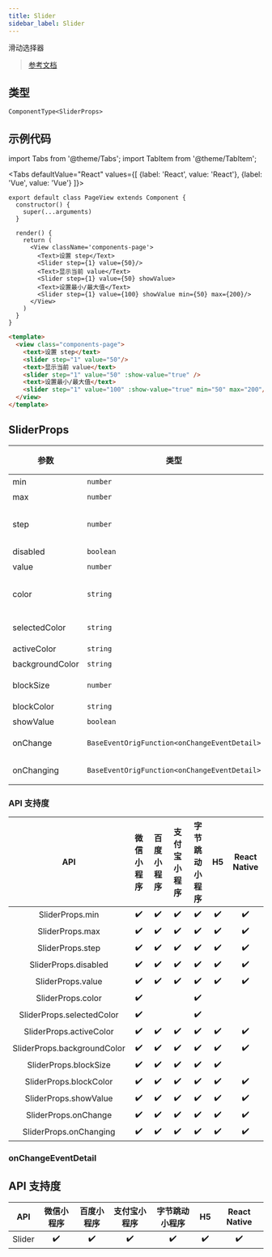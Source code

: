 ```yaml
---
title: Slider
sidebar_label: Slider
---
```


滑动选择器

> [参考文档](https://developers.weixin.qq.com/miniprogram/dev/component/slider.html)

## 类型

```tsx
ComponentType<SliderProps>
```

## 示例代码

import Tabs from '@theme/Tabs';
import TabItem from '@theme/TabItem';

<Tabs
  defaultValue="React"
  values={[
    {label: 'React', value: 'React'},
 {label: 'Vue', value: 'Vue'}
 ]}>
<TabItem value="React">

```tsx
export default class PageView extends Component {
  constructor() {
    super(...arguments)
  }

  render() {
    return (
      <View className='components-page'>
        <Text>设置 step</Text>
        <Slider step={1} value={50}/>
        <Text>显示当前 value</Text>
        <Slider step={1} value={50} showValue>
        <Text>设置最小/最大值</Text>
        <Slider step={1} value={100} showValue min={50} max={200}/>
      </View>
    )
  }
}
```

</TabItem>

<TabItem value="Vue">

```html
<template>
  <view class="components-page">
    <text>设置 step</text>
    <slider step="1" value="50"/>
    <text>显示当前 value</text>
    <slider step="1" value="50" :show-value="true" />
    <text>设置最小/最大值</text>
    <slider step="1" value="100" :show-value="true" min="50" max="200"/>
  </view>
</template>
```
  
</TabItem>
</Tabs>

## SliderProps

<table>
  <thead>
    <tr>
      <th>参数</th>
      <th>类型</th>
      <th style={{ textAlign: "center"}}>默认值</th>
      <th style={{ textAlign: "center"}}>必填</th>
      <th>说明</th>
    </tr>
  </thead>
  <tbody>
    <tr>
      <td>min</td>
      <td><code>number</code></td>
      <td style={{ textAlign: "center"}}><code>0</code></td>
      <td style={{ textAlign: "center"}}>否</td>
      <td>最小值</td>
    </tr>
    <tr>
      <td>max</td>
      <td><code>number</code></td>
      <td style={{ textAlign: "center"}}><code>100</code></td>
      <td style={{ textAlign: "center"}}>否</td>
      <td>最大值</td>
    </tr>
    <tr>
      <td>step</td>
      <td><code>number</code></td>
      <td style={{ textAlign: "center"}}><code>1</code></td>
      <td style={{ textAlign: "center"}}>否</td>
      <td>步长，取值必须大于 0，并且可被(max - min)整除</td>
    </tr>
    <tr>
      <td>disabled</td>
      <td><code>boolean</code></td>
      <td style={{ textAlign: "center"}}><code>false</code></td>
      <td style={{ textAlign: "center"}}>否</td>
      <td>是否禁用</td>
    </tr>
    <tr>
      <td>value</td>
      <td><code>number</code></td>
      <td style={{ textAlign: "center"}}><code>0</code></td>
      <td style={{ textAlign: "center"}}>否</td>
      <td>当前取值</td>
    </tr>
    <tr>
      <td>color</td>
      <td><code>string</code></td>
      <td style={{ textAlign: "center"}}><code>&quot;#e9e9e9&quot;</code></td>
      <td style={{ textAlign: "center"}}>否</td>
      <td>背景条的颜色（请使用 backgroundColor）</td>
    </tr>
    <tr>
      <td>selectedColor</td>
      <td><code>string</code></td>
      <td style={{ textAlign: "center"}}><code>&quot;#1aad19&quot;</code></td>
      <td style={{ textAlign: "center"}}>否</td>
      <td>已选择的颜色（请使用 activeColor）</td>
    </tr>
    <tr>
      <td>activeColor</td>
      <td><code>string</code></td>
      <td style={{ textAlign: "center"}}><code>&quot;#1aad19&quot;</code></td>
      <td style={{ textAlign: "center"}}>否</td>
      <td>已选择的颜色</td>
    </tr>
    <tr>
      <td>backgroundColor</td>
      <td><code>string</code></td>
      <td style={{ textAlign: "center"}}><code>&quot;#e9e9e9&quot;</code></td>
      <td style={{ textAlign: "center"}}>否</td>
      <td>背景条的颜色</td>
    </tr>
    <tr>
      <td>blockSize</td>
      <td><code>number</code></td>
      <td style={{ textAlign: "center"}}><code>28</code></td>
      <td style={{ textAlign: "center"}}>否</td>
      <td>滑块的大小，取值范围为 12 - 28</td>
    </tr>
    <tr>
      <td>blockColor</td>
      <td><code>string</code></td>
      <td style={{ textAlign: "center"}}><code>&quot;#ffffff&quot;</code></td>
      <td style={{ textAlign: "center"}}>否</td>
      <td>滑块的颜色</td>
    </tr>
    <tr>
      <td>showValue</td>
      <td><code>boolean</code></td>
      <td style={{ textAlign: "center"}}><code>false</code></td>
      <td style={{ textAlign: "center"}}>否</td>
      <td>是否显示当前 value</td>
    </tr>
    <tr>
      <td>onChange</td>
      <td><code>BaseEventOrigFunction&lt;onChangeEventDetail&gt;</code></td>
      <td style={{ textAlign: "center"}}></td>
      <td style={{ textAlign: "center"}}>否</td>
      <td>完成一次拖动后触发的事件</td>
    </tr>
    <tr>
      <td>onChanging</td>
      <td><code>BaseEventOrigFunction&lt;onChangeEventDetail&gt;</code></td>
      <td style={{ textAlign: "center"}}></td>
      <td style={{ textAlign: "center"}}>否</td>
      <td>拖动过程中触发的事件</td>
    </tr>
  </tbody>
</table>

### API 支持度

|             API             | 微信小程序 | 百度小程序 | 支付宝小程序 | 字节跳动小程序 | H5 | React Native |
|:---------------------------:|:-----:|:-----:|:------:|:-------:|:--:|:------------:|
|       SliderProps.min       |  ✔️   |  ✔️   |   ✔️   |   ✔️    | ✔️ |      ✔️      |
|       SliderProps.max       |  ✔️   |  ✔️   |   ✔️   |   ✔️    | ✔️ |      ✔️      |
|      SliderProps.step       |  ✔️   |  ✔️   |   ✔️   |   ✔️    | ✔️ |      ✔️      |
|    SliderProps.disabled     |  ✔️   |  ✔️   |   ✔️   |   ✔️    | ✔️ |      ✔️      |
|      SliderProps.value      |  ✔️   |  ✔️   |   ✔️   |   ✔️    | ✔️ |      ✔️      |
|      SliderProps.color      |  ✔️   |       |        |   ✔️    |    |              |
|  SliderProps.selectedColor  |  ✔️   |       |        |   ✔️    |    |              |
|   SliderProps.activeColor   |  ✔️   |  ✔️   |   ✔️   |   ✔️    | ✔️ |      ✔️      |
| SliderProps.backgroundColor |  ✔️   |  ✔️   |   ✔️   |   ✔️    | ✔️ |      ✔️      |
|    SliderProps.blockSize    |  ✔️   |  ✔️   |   ✔️   |   ✔️    | ✔️ |              |
|   SliderProps.blockColor    |  ✔️   |  ✔️   |   ✔️   |   ✔️    | ✔️ |      ✔️      |
|    SliderProps.showValue    |  ✔️   |  ✔️   |   ✔️   |   ✔️    | ✔️ |      ✔️      |
|    SliderProps.onChange     |  ✔️   |  ✔️   |   ✔️   |   ✔️    | ✔️ |      ✔️      |
|   SliderProps.onChanging    |  ✔️   |  ✔️   |   ✔️   |   ✔️    | ✔️ |      ✔️      |

### onChangeEventDetail

## API 支持度

|  API   | 微信小程序 | 百度小程序 | 支付宝小程序 | 字节跳动小程序 | H5 | React Native |
|:------:|:-----:|:-----:|:------:|:-------:|:--:|:------------:|
| Slider |  ✔️   |  ✔️   |   ✔️   |   ✔️    | ✔️ |      ✔️      |
